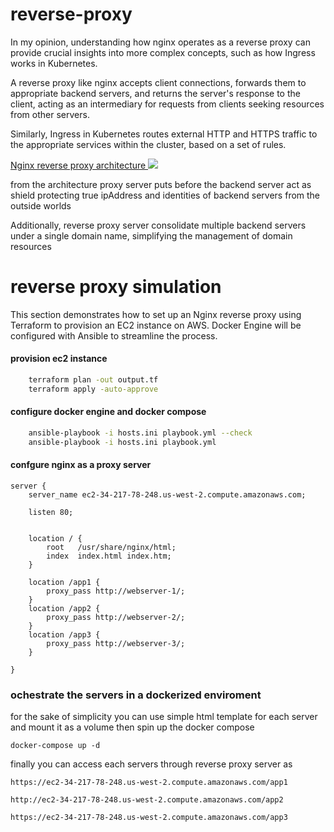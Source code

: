 # reverse-proxy
In my opinion, understanding how nginx operates as a reverse proxy can provide crucial insights into more complex concepts, such as how Ingress works in Kubernetes. 

A reverse proxy like nginx accepts client connections, forwards them to appropriate backend servers, and returns the server's response to the client, acting as an intermediary for requests from clients seeking resources from other servers. 

Similarly, Ingress in Kubernetes routes external HTTP and HTTPS traffic to the appropriate services within the cluster, based on a set of rules.


[Nginx reverse proxy architecture ![](https://app.eraser.io/workspace/c4xuI3Kt8Xp5NlLqBzOc/preview?elements=pabIq7KzQL9GRReBSZVeqA&type=embed)](https://app.eraser.io/workspace/c4xuI3Kt8Xp5NlLqBzOc?elements=pabIq7KzQL9GRReBSZVeqA)

from the architecture proxy server puts before the backend server act as shield protecting true ipAddress and identities of  backend servers from the  outside  worlds  

Additionally, reverse proxy server consolidate multiple backend servers under a single domain name, simplifying the management of domain resources 

# reverse proxy simulation 

This section demonstrates how to set up an Nginx reverse proxy using Terraform to provision an EC2 instance on AWS. Docker Engine will be configured with Ansible to streamline the process.


#### provision ec2 instance 
``` bash
    terraform plan -out output.tf 
    terraform apply -auto-approve
```    
#### configure docker engine and docker compose 
``` bash
    ansible-playbook -i hosts.ini playbook.yml --check
    ansible-playbook -i hosts.ini playbook.yml 
```
#### confgure nginx as a proxy server 
``` nginx
server {
	server_name ec2-34-217-78-248.us-west-2.compute.amazonaws.com;

	listen 80;
   

	location / {
        root   /usr/share/nginx/html;
        index  index.html index.htm;
    }

	location /app1 {
		proxy_pass http://webserver-1/;
	}
	location /app2 {
		proxy_pass http://webserver-2/;
	}
	location /app3 {
		proxy_pass http://webserver-3/;
	}

}
```
### ochestrate the servers in a dockerized enviroment 

for the sake of simplicity you can use simple html template for each server  and mount it as a volume 
then spin up the docker compose 
``` docker compose 
docker-compose up -d
```

finally you can access each servers through reverse proxy  server  as 

``` curl 
https://ec2-34-217-78-248.us-west-2.compute.amazonaws.com/app1

http://ec2-34-217-78-248.us-west-2.compute.amazonaws.com/app2

https://ec2-34-217-78-248.us-west-2.compute.amazonaws.com/app3

```
